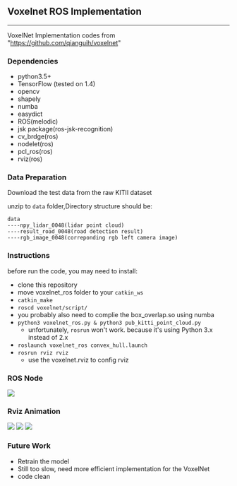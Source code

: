 ## Voxelnet ROS Implementation 
----
VoxelNet Implementation codes from "https://github.com/qianguih/voxelnet"

### Dependencies
* python3.5+
* TensorFlow (tested on 1.4)
* opencv
* shapely
* numba
* easydict
* ROS(melodic)
* jsk package(ros-jsk-recognition)
* cv_brdge(ros)
* nodelet(ros)
* pcl_ros(ros)
* rviz(ros)
  
### Data Preparation
Download the test data from the raw KITII dataset

unzip to `data` folder,Directory structure should be:

```
data
----npy_lidar_0048(lidar point cloud)
----result_road_0048(road detection result)
----rgb_image_0048(correponding rgb left camera image)
```
### Instructions
before run the code, you may need to install:


- clone this repository
- move voxelnet_ros folder to your `catkin_ws`
- `catkin_make`
- `roscd voxelnet/script/`
- you probably also need to complie the box_overlap.so using numba
- `python3 voxelnet_ros.py & python3 pub_kitti_point_cloud.py`
  - unfortunately, `rosrun` won't work. because it's using Python 3.x instead of 2.x
- `roslaunch voxelnet_ros convex_hull.launch`
- `rosrun rviz rviz`
  - use the voxelnet.rviz to config rviz

### ROS Node 

<img src="./pictures/8.png" />

### Rviz Animation
<img src="./pictures/1.png" />
<img src="./pictures/2.png" />
<img src="./pictures/3.png" />



### Future Work
- Retrain the model
- Still too slow, need more efficient implementation for the VoxelNet
- code clean
